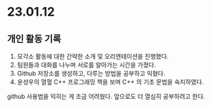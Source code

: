 # 23.01.12 
## 개인 활동 기록

1. 모각소 활동에 대한 간략한 소개 및 오리엔테이션을 진행했다.
2. 팀원들과 대화를 나누며 서로를 알아가는 시간을 가졌다.
3. Github 저장소를 생성하고, 다루는 방법을 공부하고 익혔다.
4. 윤성우의 열혈 C++ 프로그래밍 책을 보며 C++ 의 기초 문법을 숙지하였다.

github 사용법을 익히는 게 조금 어려웠다. 
앞으로도 더 열심히 공부하려고 한다.
